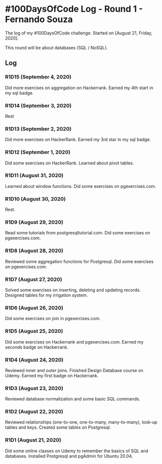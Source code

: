 # #100DaysOfCode Log - Round 1 - Fernando Souza

The log of my #100DaysOfCode challenge. Started on [August 21, Friday, 2020].

This round will be about databases (SQL / NoSQL).

## Log

### R1D15 (September 4, 2020)

Did more exercises on aggregation on Hackerrank.
Earned my 4th start in my sql badge.

### R1D14 (September 3, 2020)

Rest


### R1D13 (September 2, 2020)

Did more exercises on HackerRank.
Earned my 3rd star in my sql badge.


### R1D12 (September 1, 2020)

Did some exercises on HackerRank.
Learned about pivot tables.

### R1D11 (August 31, 2020)

Learned about window functions.
Did some exercises on pgexercises.com.

### R1D10 (August 30, 2020)

Rest.

### R1D9 (August 29, 2020)

Read some tutorials from postgresqltutorial.com.
Did some exercises on pgexercises.com.

### R1D8 (August 28, 2020)

Reviewed some aggregation functions for Postgresql.
Did some exercises on pgexercises.com.

### R1D7 (August 27, 2020)

Solved some exercises on inserting, deleting and updating records.
Designed tables for my irrigation system.

### R1D6 (August 26, 2020)

Did some exercises on join in pgexercises.com.

### R1D5 (August 25, 2020)

Did some exercises on Hackerrank and pgexercises.com.
Earned my seconds badge on Hackerrank.

### R1D4 (August 24, 2020)

Reviewed inner and outer joins. Finished Design Database course on Udemy.
Earned my first badge on Hackerrank.

### R1D3 (August 23, 2020)

Reviewed database normalization and some basic SQL commands.

### R1D2 (August 22, 2020)

Reviewed relationships (one-to-one, one-to-many, many-to-many), look-up tables and keys.
Created some tables on Postgresql.

### R1D1 (August 21, 2020)

Did some online classes on Udemy to remember the basics of SQL and databases.
Installed Postgresql and pgAdmin for Ubuntu 20.04.
